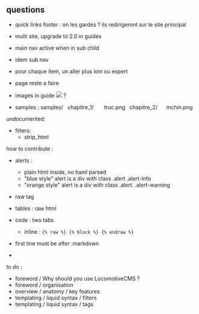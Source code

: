 ## questions

- quick links footer : on les gardes ? ils redirigeront sur le site principal
- multi site, upgrade to 2.0 in guides
- main nav active when in sub child
- idem sub nav


- pour chaque item, un aller plus loin ou expert 


- page reste a faire
- images in guide  <img src="/samples/pages/truc.png"> ?
- samples : samples/
   chapitre_1/
       truc.png
   chapitre_2/
      mchin.png

undocumented:

  - filters:
    - strip_html

how to contribute :

- alerts : 
  - plain html inside, no haml parsed
  - "blue style" alert is a div with class .alert .alert-info
  - "orange style" alert is a div with class .alert. .alert-warning

- raw tag
- tables : raw html
- code : two tabs
  - inline : ```{% raw %} {% block %} {% endraw %}```
- first line must be after :markdown
- 



to do :

- foreword / Why should you use LocomotiveCMS ?
- foreword / organisation
- overview / anatomy / key features
- templating / liquid syntax / filters
- templating / liquid syntax / tags